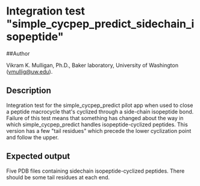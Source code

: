# Integration test "simple\_cycpep\_predict\_sidechain\_isopeptide"

##Author

Vikram K. Mulligan, Ph.D., Baker laboratory, University of Washington (vmullig@uw.edu).

## Description

Integration test for the simple\_cycpep\_predict pilot app when used to close a peptide
macrocycle that's cyclized through a side-chain isopeptide bond.  Failure of this test
means that something has changed about the way in which simple\_cycpep\_predict handles
isopeptide-cyclized peptides.  This version has a few "tail residues" which precede the
lower cyclization point and follow the upper.

## Expected output

Five PDB files containing sidechain isopeptide-cyclized peptides.  There should be some
tail residues at each end.
